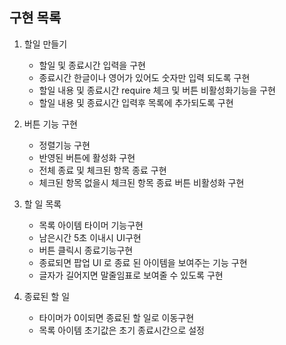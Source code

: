 ## 구현 목록

1. 할일 만들기

   - 할일 및 종료시간 입력을 구현
   - 종료시간 한글이나 영어가 있어도 숫자만 입력 되도록 구현
   - 할일 내용 및 종료시간 require 체크 및 버튼 비활성화기능을 구현
   - 할일 내용 및 종료시간 입력후 목록에 추가되도록 구현

2. 버튼 기능 구현

   - 정렬기능 구현
   - 반영된 버튼에 활성화 구현
   - 전체 종료 및 체크된 항목 종료 구현
   - 체크된 항목 없을시 체크된 항목 종료 버튼 비활성화 구현

3. 할 일 목록

   - 목록 아이템 타이머 기능구현
   - 남은시간 5초 이내시 UI구현
   - 버튼 클릭시 종료기능구현
   - 종료되면 팝업 UI 로 종료 된 아이템을 보여주는 기능 구현
   - 글자가 길어지면 말줄임표로 보여줄 수 있도록 구현

4. 종료된 할 일

   - 타이머가 0이되면 종료된 할 일로 이동구현
   - 목록 아이템 초기값은 초기 종료시간으로 설정

